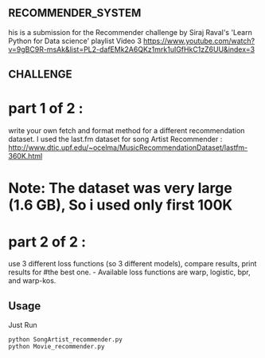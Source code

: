 ## RECOMMENDER_SYSTEM
his is a submission for the Recommender challenge by Siraj Raval's 'Learn Python for Data science' playlist Video 3 https://www.youtube.com/watch?v=9gBC9R-msAk&list=PL2-dafEMk2A6QKz1mrk1uIGfHkC1zZ6UU&index=3


## CHALLENGE
# part 1 of 2 : 
write your own fetch and format method for a different recommendation
dataset. I used the last.fm dataset for song Artist Recommender : http://www.dtic.upf.edu/~ocelma/MusicRecommendationDataset/lastfm-360K.html
# Note: The dataset was very large (1.6 GB), So i used only first 100K 
# part 2 of 2 :
use 3 different loss functions (so 3 different models), compare results, print results for
#the best one. - Available loss functions are warp, logistic, bpr, and warp-kos.

## Usage
Just Run
```
python SongArtist_recommender.py
python Movie_recommender.py
```
